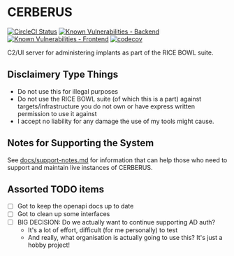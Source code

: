 # CERBERUS

[![CircleCI Status](https://dl.circleci.com/status-badge/img/gh/cow-co/cerberus/tree/main.svg?style=svg)](https://dl.circleci.com/status-badge/redirect/gh/cow-co/cerberus/tree/main)
[![Known Vulnerabilities - Backend](https://snyk.io/test/github/cow-co/cerberus/badge.svg?targetFile=backend/package.json)](https://snyk.io/test/github/cow-co/cerberus)
[![Known Vulnerabilities - Frontend](https://snyk.io/test/github/cow-co/cerberus/badge.svg?targetFile=frontend/package.json)](https://snyk.io/test/github/cow-co/cerberus)
[![codecov](https://codecov.io/gh/cow-co/cerberus/graph/badge.svg?token=Y8W7b9ng2Y)](https://codecov.io/gh/cow-co/cerberus)

C2/UI server for administering implants as part of the RICE BOWL suite.

## Disclaimery Type Things

- Do not use this for illegal purposes 
- Do not use the RICE BOWL suite (of which this is a part) against targets/infrastructure you do not own or have express written permission to use it against
- I accept no liability for any damage the use of my tools might cause. 

## Notes for Supporting the System

See [docs/support-notes.md](docs/support-notes.md) for information that can help those who need to support and maintain live instances of CERBERUS.

## Assorted TODO items

- [ ] Got to keep the openapi docs up to date
- [ ] Got to clean up some interfaces
- [ ] BIG DECISION: Do we actually want to continue supporting AD auth?
  - It's a lot of effort, difficult (for me personally) to test
  - And really, what organisation is actually going to use this? It's just a hobby project!
